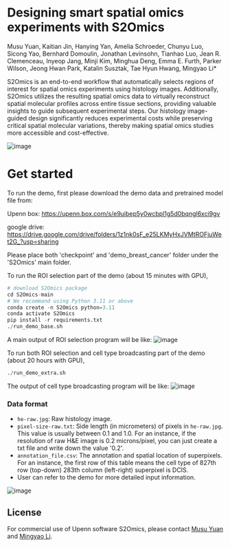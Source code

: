 # Designing smart spatial omics experiments with S2Omics
Musu Yuan, Kaitian Jin, Hanying Yan, Amelia Schroeder, Chunyu Luo, Sicong Yao, Bernhard Domoulin, Jonathan Levinsohn, Tianhao Luo, Jean R. Clemenceau, Inyeop Jang, Minji Kim, Minghua Deng, Emma E. Furth, Parker Wilson, Jeong Hwan Park, Katalin Susztak, Tae Hyun Hwang, Mingyao Li*

S2Omics is an end-to-end workflow that automatically selects regions of interest for spatial omics experiments using histology images. Additionally, S2Omics utilizes the resulting spatial omics data to virtually reconstruct spatial molecular profiles across entire tissue sections, providing valuable insights to guide subsequent experimental steps. Our histology image-guided design significantly reduces experimental costs while preserving critical spatial molecular variations, thereby making spatial omics studies more accessible and cost-effective.

![image](https://github.com/user-attachments/assets/d3dadce0-acb7-4a66-ae41-99e542e3d49b)

# Get started
To run the demo, first please download the demo data and pretrained model file from:

Upenn box: https://upenn.box.com/s/e9uibep5y0wcbpl1g5d0bqngl6xci9gv

google drive: https://drive.google.com/drive/folders/1z1nk0sF_e25LKMyHxJVMtROFjuWet2G_?usp=sharing

Please place both 'checkpoint' and 'demo_breast_cancer' folder under the 'S2Omics' main folder.

To run the ROI selection part of the demo (about 15 minutes with GPU),
```python
# download S2Omics package
cd S2Omics-main
# We recommand using Python 3.11 or above
conda create -n S2Omics python=3.11
conda activate S2Omics
pip install -r requirements.txt
./run_demo_base.sh
```

A main output of ROI selection program will be like:
![image](https://github.com/user-attachments/assets/78d27db4-a740-4605-b440-5dc1a07a93b7)

To run both ROI selection and cell type broadcasting part of the demo (about 20 hours with GPU),
```python
./run_demo_extra.sh
```

The output of cell type broadcasting program will be like:
![image](https://github.com/user-attachments/assets/adba9a05-445d-4781-a567-c4cfafdc92a7)

### Data format

- `he-raw.jpg`: Raw histology image.
- `pixel-size-raw.txt`: Side length (in micrometers) of pixels in `he-raw.jpg`. This value is usually between 0.1 and 1.0. For an instance, if the resolution of raw H&E image is 0.2 microns/pixel, you can just create a txt file and write down the value '0.2'.
- `annotation_file.csv`: The annotation and spatial location of superpixels. For an instance, the first row of this table means the cell type of 827th row (top-down) 283th column (left-right) superpixel is DCIS.
- User can refer to the demo for more detailed input information.

![image](https://github.com/user-attachments/assets/8e2ea8e6-099a-4ed5-a0f6-0536c5754c8e)

## License

For commercial use of Upenn software S2Omics, please contact
[Musu Yuan](mailto:musu990519@gmail.com) and
[Mingyao Li](mailto:mingyao@pennmedicine.upenn.edu).
